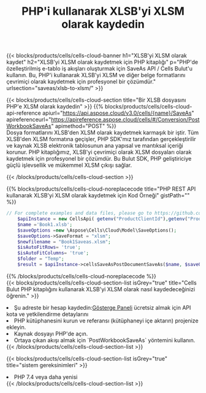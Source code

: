 ﻿---
title:  PHP'i kullanarak XLSB'yi XLSM olarak kaydedin
description:  XLSB formatındaki dosyayı XLSM formatındaki dosya olarak kaydetmek için PHP için Aspose.Cells Cloud SDK'yı kullanma.
kwords: Excel, Save XLSB as XLSM, REST, PHP
howto: How to save XLSB as XLSM using Aspose.Cells Cloud PHP library.
---
{{< blocks/products/cells/cells-cloud-banner h1="XLSB\'yi XLSM olarak kaydet" h2="XLSB\'yi XLSM olarak kaydetmek için PHP kitaplığı" p="PHP\'de özelleştirilmiş e-tablo iş akışları oluşturmak için SaveAs API / Cells Bulut\'u kullanın. Bu, PHP\'i kullanarak XLSB\'yi XLSM ve diğer belge formatlarını çevrimiçi olarak kaydetmek için profesyonel bir çözümdür." urlsection="saveas/xlsb-to-xlsm/" >}}

{{< blocks/products/cells/cells-cloud-section title="Bir XLSB dosyasını PHP\'e XLSM olarak kaydedin" >}}
{{% blocks/products/cells/cells-cloud-api-reference apiurl="https://api.aspose.cloud/v3.0/cells/{name}/SaveAs" apireferenceurl="https://apireference.aspose.cloud/cells/#/Conversion/PostWorkbookSaveAs" apimethod="POST" %}}
<br/>
Dosya formatlarını XLSB'den XLSM olarak kaydetmek karmaşık bir iştir. Tüm XLSB'den XLSM formatına geçişler, PHP SDK'mız tarafından gerçekleştirilir ve kaynak XLSB elektronik tablosunun ana yapısal ve mantıksal içeriği korunur. PHP kitaplığımız, XLSB'yi çevrimiçi olarak XLSM dosyaları olarak kaydetmek için profesyonel bir çözümdür. Bu Bulut SDK, PHP geliştiriciye güçlü işlevsellik ve mükemmel XLSM çıkışı sağlar.

{{< /blocks/products/cells/cells-cloud-section >}}

{{% blocks/products/cells/cells-cloud-noreplacecode title="PHP REST API kullanarak XLSB\'yi XLSM olarak kaydetmek için Kod Örneği" gistPath="" %}}
  
```php
// For complete examples and data files, please go to https://github.com/aspose-cells-cloud/aspose-cells-cloud-php/
    $apiInstance = new CellsApi( getenv("ProductClientId"),getenv("ProductClientSecret") );
    $name ='Book1.xlsb';
    $saveOptions =new \Aspose\Cells\Cloud\Model\SaveOptions();
    $saveOptions->SaveFormat = "xlsm";
    $newfilename = "Book1Saveas.xlsm";
    $isAutoFitRows= 'true';
    $isAutoFitColumns= 'true';
    $folder = "Temp";
    $result = $apiInstance->cellsSaveAsPostDocumentSaveAs($name, $saveOptions, $newfilename,$isAutoFitRows, $isAutoFitColumns, $folder);
```
  
{{% /blocks/products/cells/cells-cloud-noreplacecode %}}
<br/>
{{< blocks/products/cells/cells-cloud-section-list isGrey="true" title="Cells Bulut PHP kitaplığını kullanarak XLSB\'yi XLSM olarak nasıl kaydedeceğinizi öğrenin." >}}
<li> Şu adreste bir hesap kaydedin:<a href="https://dashboard.aspose.cloud/">Gösterge Paneli</a> ücretsiz almak için API kota ve yetkilendirme detaylarını</li>
<li>PHP kütüphanesini kurun ve referansı (kütüphaneyi içe aktarın) projenize ekleyin.</li>
<li>Kaynak dosyayı PHP'de açın.</li>
<li>Ortaya çıkan akışı almak için `PostWorkbookSaveAs` yöntemini kullanın.</li>
{{< /blocks/products/cells/cells-cloud-section-list >}}

{{< blocks/products/cells/cells-cloud-section-list isGrey="true" title="sistem gereksinimleri" >}}
<li>PHP 7.4 veya daha yenisi</li>
{{< /blocks/products/cells/cells-cloud-section-list >}}
